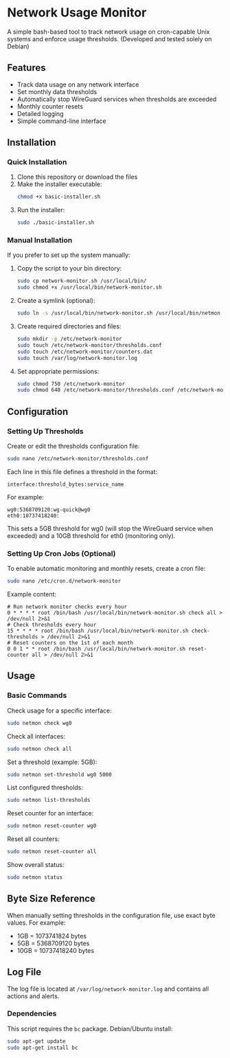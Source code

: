 # Network Usage Monitor

A simple bash-based tool to track network usage on cron-capable Unix systems and enforce usage thresholds.
(Developed and tested solely on Debian)

## Features

- Track data usage on any network interface
- Set monthly data thresholds
- Automatically stop WireGuard services when thresholds are exceeded
- Monthly counter resets
- Detailed logging
- Simple command-line interface

## Installation

### Quick Installation

1. Clone this repository or download the files
2. Make the installer executable:
   ```bash
   chmod +x basic-installer.sh
   ```
3. Run the installer:
   ```bash
   sudo ./basic-installer.sh
   ```

### Manual Installation

If you prefer to set up the system manually:

1. Copy the script to your bin directory:
   ```bash
   sudo cp network-monitor.sh /usr/local/bin/
   sudo chmod +x /usr/local/bin/network-monitor.sh
   ```

2. Create a symlink (optional):
   ```bash
   sudo ln -s /usr/local/bin/network-monitor.sh /usr/local/bin/netmon
   ```

3. Create required directories and files:
   ```bash
   sudo mkdir -p /etc/network-monitor
   sudo touch /etc/network-monitor/thresholds.conf
   sudo touch /etc/network-monitor/counters.dat
   sudo touch /var/log/network-monitor.log
   ```

4. Set appropriate permissions:
   ```bash
   sudo chmod 750 /etc/network-monitor
   sudo chmod 640 /etc/network-monitor/thresholds.conf /etc/network-monitor/counters.dat /var/log/network-monitor.log
   ```

## Configuration

### Setting Up Thresholds

Create or edit the thresholds configuration file:

```bash
sudo nano /etc/network-monitor/thresholds.conf
```

Each line in this file defines a threshold in the format:
```
interface:threshold_bytes:service_name
```

For example:
```
wg0:5368709120:wg-quick@wg0
eth0:10737418240:
```

This sets a 5GB threshold for wg0 (will stop the WireGuard service when exceeded) and a 10GB threshold for eth0 (monitoring only).

### Setting Up Cron Jobs (Optional)

To enable automatic monitoring and monthly resets, create a cron file:

```bash
sudo nano /etc/cron.d/network-monitor
```

Example content:
```
# Run network monitor checks every hour
0 * * * * root /bin/bash /usr/local/bin/network-monitor.sh check all > /dev/null 2>&1
# Check thresholds every hour
15 * * * * root /bin/bash /usr/local/bin/network-monitor.sh check-thresholds > /dev/null 2>&1
# Reset counters on the 1st of each month
0 0 1 * * root /bin/bash /usr/local/bin/network-monitor.sh reset-counter all > /dev/null 2>&1
```

## Usage

### Basic Commands

Check usage for a specific interface:
```bash
sudo netmon check wg0
```

Check all interfaces:
```bash
sudo netmon check all
```

Set a threshold (example: 5GB):
```bash
sudo netmon set-threshold wg0 5000
```

List configured thresholds:
```bash
sudo netmon list-thresholds
```

Reset counter for an interface:
```bash
sudo netmon reset-counter wg0
```

Reset all counters:
```bash
sudo netmon reset-counter all
```

Show overall status:
```bash
sudo netmon status
```

## Byte Size Reference

When manually setting thresholds in the configuration file, use exact byte values. For example:

- 1GB = 1073741824 bytes
- 5GB = 5368709120 bytes
- 10GB = 10737418240 bytes

## Log File

The log file is located at `/var/log/network-monitor.log` and contains all actions and alerts.


### Dependencies

This script requires the `bc` package. Debian/Ubuntu install:

```bash
sudo apt-get update
sudo apt-get install bc
```


